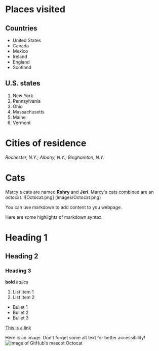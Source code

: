 # Places visited

## Countries
* United States
* Canada
* Mexico
* Ireland
* England
* Scotland

## U.S. states
1. New York
2. Pennsylvania
3. Ohio
4. Massachusetts
5. Maine
6. Vermont

# Cities of residence

*Rochester, N.Y.; Albany, N.Y.; Binghamton, N.Y.*

# Cats

Marcy's cats are named **Rohry** and **Jeri**. Marcy's cats combined are an octocat.
![Octocat.png] (images/Octocat.png)



















You can use markdown to add content to you webpage.

Here are some highlights of markdown syntax.

# Heading 1
## Heading 2
### Heading 3

**bold**
*italics*

1. List Item 1
2. List Item 2

* Bullet 1
* Bullet 2
* Bullet 3

[This is a link](https://google.com)

Here is an image. Don't forget some alt text for better accessibility!
![Image of GitHub's mascot Octocat](images/Octocat.png)
